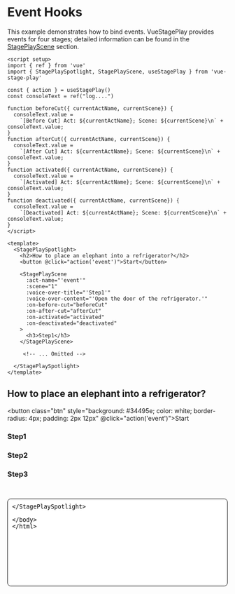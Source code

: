 <script setup>
import { ref } from 'vue'
import { StagePlaySpotlight, StagePlayScene, useStagePlay } from '../../src/index.ts'

const { action } = useStagePlay()

const consoleText = ref("log....")

function beforeCut({ currentActName, currentScene}) {
  consoleText.value = `[Before Cut] Act: ${currentActName}; Scene: ${currentScene}\n` + consoleText.value;
}

function afterCut({ currentActName, currentScene}) {
  consoleText.value = `[After Cut] Act: ${currentActName}; Scene: ${currentScene}\n` + consoleText.value;
}

function activated({ currentActName, currentScene}) {
  consoleText.value = `[Activated] Act: ${currentActName}; Scene: ${currentScene}\n` + consoleText.value;
}

function deactivated({ currentActName, currentScene}) {
  consoleText.value = `[Deactivated] Act: ${currentActName}; Scene: ${currentScene}\n` + consoleText.value;
}

</script>

# Event Hooks

This example demonstrates how to bind events. VueStagePlay provides events for four stages; detailed information can be found in the [StagePlayScene](/stage-play-scene.html#onbeforecut) section.

```vue
<script setup>
import { ref } from 'vue'
import { StagePlaySpotlight, StagePlayScene, useStagePlay } from 'vue-stage-play'

const { action } = useStagePlay()
const consoleText = ref("log....")

function beforeCut({ currentActName, currentScene}) {
  consoleText.value = 
    `[Before Cut] Act: ${currentActName}; Scene: ${currentScene}\n` + consoleText.value;
}
function afterCut({ currentActName, currentScene}) {
  consoleText.value = 
    `[After Cut] Act: ${currentActName}; Scene: ${currentScene}\n` + consoleText.value;
}
function activated({ currentActName, currentScene}) {
  consoleText.value = 
    `[Activated] Act: ${currentActName}; Scene: ${currentScene}\n` + consoleText.value;
}
function deactivated({ currentActName, currentScene}) {
  consoleText.value = 
    `[Deactivated] Act: ${currentActName}; Scene: ${currentScene}\n` + consoleText.value;
}
</script>

<template>
  <StagePlaySpotlight>
    <h2>How to place an elephant into a refrigerator?</h2>
    <button @click="action('event')">Start</button>

    <StagePlayScene 
      :act-name="'event'"
      :scene="1"
      :voice-over-title="'Step1'"
      :voice-over-content="'Open the door of the refrigerator.'"
      :on-before-cut="beforeCut"
      :on-after-cut="afterCut"
      :on-activated="activated"
      :on-deactivated="deactivated"
    >
      <h3>Step1</h3>
    </StagePlayScene>

     <!-- ... Omitted -->

  </StagePlaySpotlight>
</template>
```

## How to place an elephant into a refrigerator? 

<button class="btn" style="background: #34495e; color: white; border-radius: 4px; padding: 2px 12px" @click="action('event')">Start</button>


<StagePlaySpotlight>
  <StagePlayScene :act-name="'event'" :scene="1" :voice-over-title="'Step1'" :voice-over-content="'Open the door of the refrigerator.'" :on-before-cut="beforeCut" :on-after-cut="afterCut" :on-activated="activated" :on-deactivated="deactivated" >

  ### Step1

  </StagePlayScene>

  <StagePlayScene :act-name="'event'" :scene="2" :voice-over-title="'Step2'" :voice-over-content="'Place the elephant inside the refrigerator.'" :on-before-cut="beforeCut" :on-after-cut="afterCut" :on-activated="activated" :on-deactivated="deactivated" >

  ### Step2

  </StagePlayScene>

  <StagePlayScene :act-name="'event'" :scene="3" :voice-over-title="'Step3'" :voice-over-content="'Close the door of the refrigerator.'" :on-before-cut="beforeCut" :on-after-cut="afterCut" :on-activated="activated" :on-deactivated="deactivated" >

  ### Step3

  </StagePlayScene>

  <textarea style="width: 100%; height: 200px; margin-top: 30px; padding: 10px; border: 1px solid #000; resize: none;; border-radius: 8px;" readonly v-model="consoleText" />
</StagePlaySpotlight>